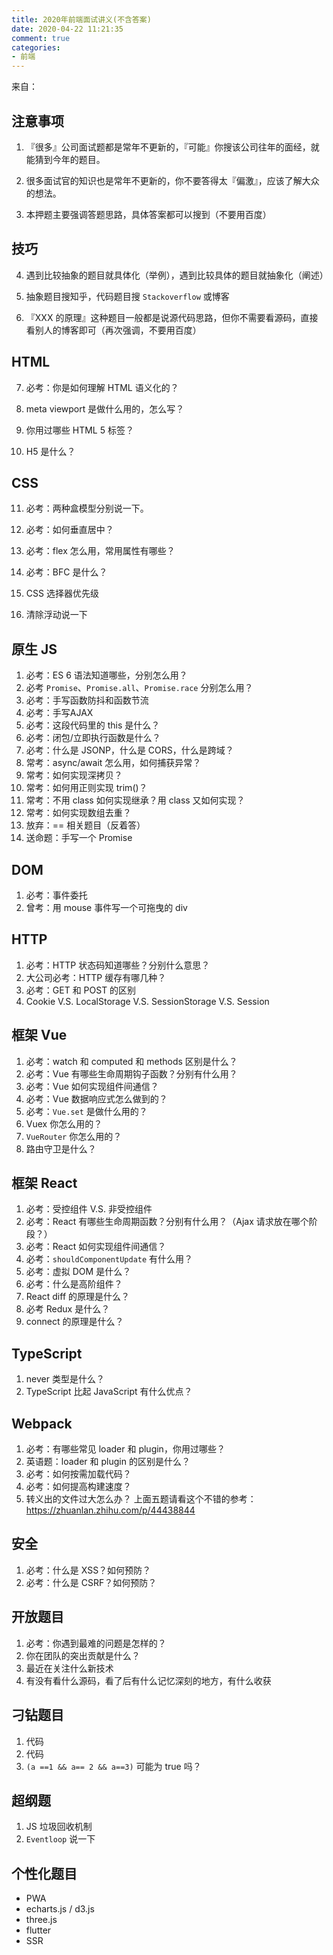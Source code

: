 ```yaml
---
title: 2020年前端面试讲义(不含答案)
date: 2020-04-22 11:21:35
comment: true
categories:
- 前端
---
```


来自：

<!-- more -->

## 注意事项

1. 『很多』公司面试题都是常年不更新的，『可能』你搜该公司往年的面经，就能猜到今年的题目。

2. 很多面试官的知识也是常年不更新的，你不要答得太『偏激』，应该了解大众的想法。

3. 本押题主要强调答题思路，具体答案都可以搜到（不要用百度）

## 技巧

4. 遇到比较抽象的题目就具体化（举例），遇到比较具体的题目就抽象化（阐述）

5. 抽象题目搜知乎，代码题目搜 `Stackoverflow` 或博客

6. 『XXX 的原理』这种题目一般都是说源代码思路，但你不需要看源码，直接看别人的博客即可（再次强调，不要用百度）

## HTML

7. 必考：你是如何理解 HTML 语义化的？

8. meta viewport 是做什么用的，怎么写？

9. 你用过哪些 HTML 5 标签？

10. H5 是什么？

## CSS

11. 必考：两种盒模型分别说一下。

12. 必考：如何垂直居中？

13. 必考：flex 怎么用，常用属性有哪些？

14. 必考：BFC 是什么？

15. CSS 选择器优先级

16. 清除浮动说一下

## 原生 JS

1. 必考：ES 6 语法知道哪些，分别怎么用？
2. 必考 `Promise`、`Promise.all`、`Promise.race` 分别怎么用？
3. 必考：手写函数防抖和函数节流
4. 必考：手写AJAX
5. 必考：这段代码里的 this 是什么？
6. 必考：闭包/立即执行函数是什么？
7. 必考：什么是 JSONP，什么是 CORS，什么是跨域？
8. 常考：async/await 怎么用，如何捕获异常？
9. 常考：如何实现深拷贝？
10. 常考：如何用正则实现 trim()？
11. 常考：不用 class 如何实现继承？用 class 又如何实现？
12. 常考：如何实现数组去重？
13. 放弃：== 相关题目（反着答）
14. 送命题：手写一个 Promise

## DOM

1. 必考：事件委托
2. 曾考：用 mouse 事件写一个可拖曳的 div

## HTTP

1. 必考：HTTP 状态码知道哪些？分别什么意思？
2. 大公司必考：HTTP 缓存有哪几种？
3. 必考：GET 和 POST 的区别
4. Cookie V.S. LocalStorage V.S. SessionStorage V.S. Session

## 框架 Vue

1. 必考：watch 和 computed 和 methods 区别是什么？
2. 必考：Vue 有哪些生命周期钩子函数？分别有什么用？
3. 必考：Vue 如何实现组件间通信？
4. 必考：Vue 数据响应式怎么做到的？
5. 必考：`Vue.set` 是做什么用的？
6. Vuex 你怎么用的？
7. `VueRouter` 你怎么用的？
8. 路由守卫是什么？

## 框架 React

1. 必考：受控组件 V.S. 非受控组件
2. 必考：React 有哪些生命周期函数？分别有什么用？（Ajax 请求放在哪个阶段？）
3. 必考：React 如何实现组件间通信？
4. 必考：`shouldComponentUpdate` 有什么用？
5. 必考：虚拟 DOM 是什么？
6. 必考：什么是高阶组件？
7. React diff 的原理是什么？
8. 必考 Redux 是什么？
9. connect 的原理是什么？

## TypeScript

1. never 类型是什么？
2. TypeScript 比起 JavaScript 有什么优点？

## Webpack

1. 必考：有哪些常见 loader 和 plugin，你用过哪些？
2. 英语题：loader 和 plugin 的区别是什么？
3. 必考：如何按需加载代码？
4. 必考：如何提高构建速度？
5. 转义出的文件过大怎么办？
   上面五题请看这个不错的参考：https://zhuanlan.zhihu.com/p/44438844

## 安全

1. 必考：什么是 XSS？如何预防？
2. 必考：什么是 CSRF？如何预防？

## 开放题目

1. 必考：你遇到最难的问题是怎样的？
2. 你在团队的突出贡献是什么？
3. 最近在关注什么新技术
4. 有没有看什么源码，看了后有什么记忆深刻的地方，有什么收获

## 刁钻题目

1. 代码
2. 代码
3. `(a ==1 && a== 2 && a==3)` 可能为 true 吗？

## 超纲题

1. JS 垃圾回收机制
2. `Eventloop` 说一下

## 个性化题目

- PWA
- echarts.js / d3.js
- three.js
- flutter
- SSR